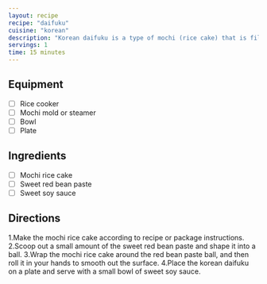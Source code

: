 ```yaml
---
layout: recipe
recipe: "daifuku"
cuisine: "korean"
description: "Korean daifuku is a type of mochi (rice cake) that is filled with a sweet red bean paste. It is typically round or oval-shaped, and is often served with a sweet soy sauce."
servings: 1
time: 15 minutes
---
```


## Equipment
- [ ] Rice cooker
- [ ] Mochi mold or steamer
- [ ] Bowl
- [ ] Plate

## Ingredients
- [ ] Mochi rice cake
- [ ] Sweet red bean paste
- [ ] Sweet soy sauce

## Directions
1.Make the mochi rice cake according to recipe or package instructions.
2.Scoop out a small amount of the sweet red bean paste and shape it into a ball.
3.Wrap the mochi rice cake around the red bean paste ball, and then roll it in your hands to smooth out the surface.
4.Place the korean daifuku on a plate and serve with a small bowl of sweet soy sauce.
